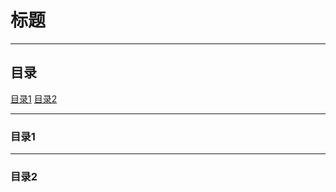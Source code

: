 # 标题

----
## 目录
[目录1](#jump1)
[目录2](#jump2)

---
### <span id="jump1">目录1</span>
---
### <span id="jump2">目录2</span>
